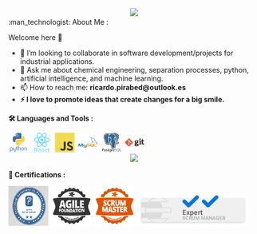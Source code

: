 <div id="header" align="center">
  <img src="https://media.giphy.com/media/qgQUggAC3Pfv687qPC/giphy.gif" width="250"/>
</div>
<div id="paragraph" align="left">
:man_technologist: About Me :


Welcome here 👋
<ul>
  <li>👯 I’m looking to collaborate in software development/projects for industrial applications.</li>
  <li>💬 Ask me about chemical engineering, separation processes, python, artificial intelligence, and machine learning. </li>
  <li>📫 How to reach me: <b> ricardo.pirabed@outlook.es </li>
  <li>⚡ I love to promote ideas that create changes for a big smile.</li>
  </ul>
 
  :hammer_and_wrench: Languages and Tools :
</div>
 <div>
    <img src="https://github.com/devicons/devicon/blob/master/icons/python/python-original-wordmark.svg" title="Python" alt="Python" width="40" height="40"/>&nbsp;
    <img src="https://github.com/devicons/devicon/blob/master/icons/react/react-original-wordmark.svg" title="React" alt="React" width="40" height="40"/>&nbsp; 
    <img src="https://github.com/devicons/devicon/blob/master/icons/javascript/javascript-original.svg" title="JavaScript" alt="JavaScript" width="40" height="40"/>&nbsp;
    <img src="https://github.com/devicons/devicon/blob/master/icons/mysql/mysql-original-wordmark.svg" title="MySQL"  alt="MySQL" width="40" height="40"/>&nbsp;
    <img src="https://github.com/devicons/devicon/blob/master/icons/postgresql/postgresql-original-wordmark.svg" title="Postgresql"  alt="Postgresql" width="40" height="40"/>&nbsp;
    <img src="https://github.com/devicons/devicon/blob/master/icons/git/git-original-wordmark.svg" title="Git" **alt="Git" width="40" height="40"/>&nbsp;
</div>

<div id="header" align="center">
  <img src="https://media.giphy.com/media/sHcdLygG4AZpu/giphy.gif" width="250"/>
</div>

  :toolbox: Certifications :
</div>
 <div>
    <img src="https://github.com/pira245/pira245/blob/main/python-institue.PNG" title="python-institute" alt="Python" width="80" height="80"/>&nbsp;
    <img src="https://github.com/pira245/pira245/blob/main/agile-foundation.png" title="agile-foundation" alt="agile" width="80" height="80"/>&nbsp; 
    <img src="https://github.com/pira245/pira245/blob/main/scrum-master.png" title="scrum-master" alt="scrum-master" width="80" height="80"/>&nbsp;
    <img src="https://github.com/pira245/pira245/blob/main/scrum-manager.png" title="scrum-manager" alt="scrum-manager" width="220" height="64"/>&nbsp;
</div>
